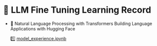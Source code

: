 # 📌 LLM Fine Tuning Learning Record

- 🎯 Natural Language Processing with Transformers Building Language Applications with Hugging Face

  1️⃣ [model_experience.ipynb](model_experience.ipynb)
